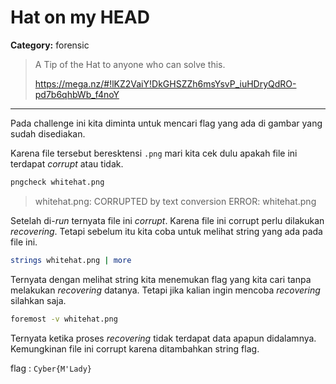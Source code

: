 # Hat on my HEAD
**Category:** forensic
> A Tip of the Hat to anyone who can solve this.
> 
> https://mega.nz/#!lKZ2VaiY!DkGHSZZh6msYsvP_iuHDryQdRO-pd7b6qhbWb_f4noY
---

Pada challenge ini kita diminta untuk mencari flag yang ada di gambar yang sudah disediakan.

Karena file tersebut beresktensi `.png` mari kita cek dulu apakah file ini terdapat _corrupt_ atau tidak.
```bash
pngcheck whitehat.png
```
> whitehat.png:  CORRUPTED by text conversion
> ERROR: whitehat.png

Setelah di-_run_ ternyata file ini _corrupt_. Karena file ini corrupt perlu dilakukan _recovering_. Tetapi sebelum itu kita coba untuk melihat string yang ada pada file ini.
```bash
strings whitehat.png | more
```

Ternyata dengan melihat string kita menemukan flag yang kita cari tanpa melakukan _recovering_ datanya. Tetapi jika kalian ingin mencoba _recovering_ silahkan saja.
```bash
foremost -v whitehat.png
```

Ternyata ketika proses _recovering_ tidak terdapat data apapun didalamnya. Kemungkinan file ini corrupt karena ditambahkan string flag.

flag : `Cyber{M'Lady}`